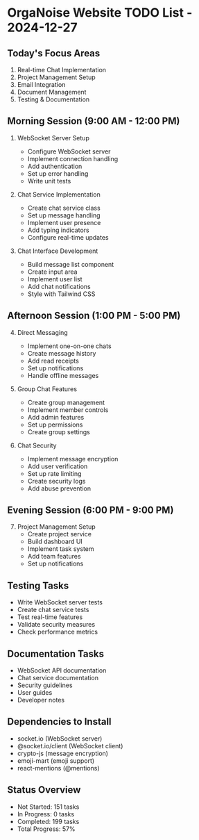 # OrgaNoise Website TODO List - 2024-12-27

## Today's Focus Areas
1. Real-time Chat Implementation
2. Project Management Setup
3. Email Integration
4. Document Management
5. Testing & Documentation

## Morning Session (9:00 AM - 12:00 PM)
1. WebSocket Server Setup
   - Configure WebSocket server
   - Implement connection handling
   - Add authentication
   - Set up error handling
   - Write unit tests

2. Chat Service Implementation
   - Create chat service class
   - Set up message handling
   - Implement user presence
   - Add typing indicators
   - Configure real-time updates

3. Chat Interface Development
   - Build message list component
   - Create input area
   - Implement user list
   - Add chat notifications
   - Style with Tailwind CSS

## Afternoon Session (1:00 PM - 5:00 PM)
4. Direct Messaging
   - Implement one-on-one chats
   - Create message history
   - Add read receipts
   - Set up notifications
   - Handle offline messages

5. Group Chat Features
   - Create group management
   - Implement member controls
   - Add admin features
   - Set up permissions
   - Create group settings

6. Chat Security
   - Implement message encryption
   - Add user verification
   - Set up rate limiting
   - Create security logs
   - Add abuse prevention

## Evening Session (6:00 PM - 9:00 PM)
7. Project Management Setup
   - Create project service
   - Build dashboard UI
   - Implement task system
   - Add team features
   - Set up notifications

## Testing Tasks
- Write WebSocket server tests
- Create chat service tests
- Test real-time features
- Validate security measures
- Check performance metrics

## Documentation Tasks
- WebSocket API documentation
- Chat service documentation
- Security guidelines
- User guides
- Developer notes

## Dependencies to Install
- socket.io (WebSocket server)
- @socket.io/client (WebSocket client)
- crypto-js (message encryption)
- emoji-mart (emoji support)
- react-mentions (@mentions)

## Status Overview
- Not Started: 151 tasks
- In Progress: 0 tasks
- Completed: 199 tasks
- Total Progress: 57% 